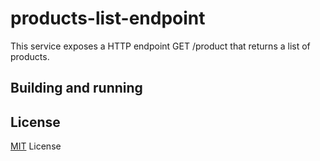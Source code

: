# products-list-endpoint

This service exposes a HTTP endpoint GET /product that returns a list of products.

## Building and running



## License

[MIT](LICENSE) License
